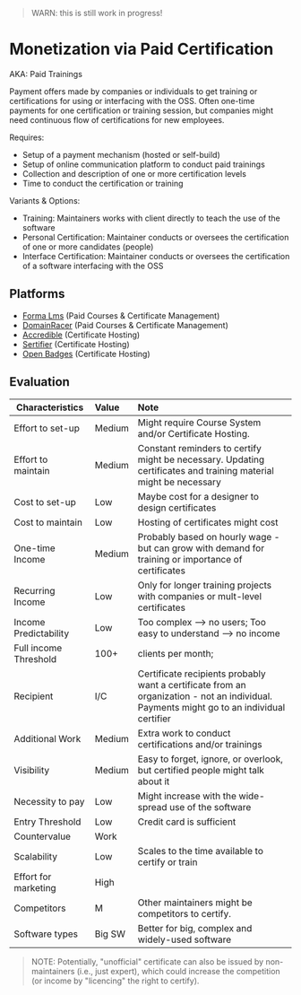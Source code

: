 > WARN: this is still work in progress!

# Monetization via Paid Certification
AKA: Paid Trainings

Payment offers made by companies or individuals to get training or certifications for using or interfacing with the OSS.
Often one-time payments for one certification or training session, but companies might need continuous flow of certifications for new employees.

Requires:
* Setup of a payment mechanism (hosted or self-build)
* Setup of online communication platform to conduct paid trainings
* Collection and description of one or more certification levels
* Time to conduct the certification or training

Variants & Options:
* Training: Maintainers works with client directly to teach the use of the software
* Personal Certification: Maintainer conducts or oversees the certification of one or more candidates (people)
* Interface Certification: Maintainer conducts or oversees the certification of a software interfacing with the OSS

## Platforms
* [Forma Lms](https://www.formalms.org/) (Paid Courses & Certificate Management)
* [DomainRacer](https://www.domainracer.com/) (Paid Courses & Certificate Management)
* [Accredible](https://www.accredible.com/) (Certificate Hosting)
* [Sertifier](https://sertifier.com/) (Certificate Hosting)
* [Open Badges](https://openbadges.org/) (Certificate Hosting)

## Evaluation

| Characteristics                   | Value  | Note |
| --------------------------------- |:------ |:---- |
| Effort to set-up                  | Medium | Might require Course System and/or Certificate Hosting.
| Effort to maintain                | Medium | Constant reminders to certify might be necessary. Updating certificates and training material might be necessary
| Cost to set-up                    | Low    | Maybe cost for a designer to design certificates
| Cost to maintain                  | Low    | Hosting of certificates might cost
| One-time Income                   | Medium | Probably based on hourly wage - but can grow with demand for training or importance of certificates
| Recurring Income                  | Low    | Only for longer training projects with companies or mult-level certificates
| Income Predictability             | Low    | Too complex --> no users; Too easy to understand --> no income
| Full income Threshold             | 100+   | clients per month; 
| Recipient                         | I/C    | Certificate recipients probably want a certificate from an organization - not an individual. Payments might go to an individual certifier
| Additional Work                   | Medium | Extra work to conduct certifications and/or trainings
| Visibility                        | Medium | Easy to forget, ignore, or overlook, but certified people might talk about it
| Necessity to pay                  | Low    | Might increase with the wide-spread use of the software
| Entry Threshold                   | Low    | Credit card is sufficient
| Countervalue                      | Work   | 
| Scalability                       | Low    | Scales to the time available to certify or train
| Effort for marketing              | High   | 
| Competitors                       | M      | Other maintainers might be competitors to certify. 
| Software types                    | Big SW | Better for big, complex and widely-used software

> NOTE: Potentially, "unofficial" certificate can also be issued by non-maintainers (i.e., just expert), which could increase the competition (or income by "licencing" the right to certify).